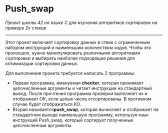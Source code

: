 <h1>Push_swap</h1>

<i>Проект школы 42 на языке С для изучения алгоритмов сортировок на примере 2х стеков</i><br>
___________________________________________________
<p>Этот проект включает сортировку данных в стеке с ограниченным набором инструкций и наименьшим количеством ходов. Чтобы это произошло, нужно манипулировать различными алгоритмами сортировки и выбирать наиболее подходящие решения для оптимизации сортировки данных.</p>
<p>Для выполнения проекта требуется написать 2 программы:</p>
<ul>
<li>Первая программа, именуемая <b>checker</b>, которая принимает целочисленные аргументы и читает инструкции на стандартный вывод. После прочтения программа проверки выполняет их и отображает ОК, если целые числа отсортированы. В противном случае будет отображаться КО.
</li>
<li>Вторая называется<b>push_swap</b>, которая вычисляет и отображает на стандартном выходе наименьшую программу, используя язык инструкций Push_swap, который сортирует полученные целочисленные аргументы.
</li>
</ul>
